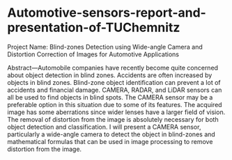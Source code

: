 # Automotive-sensors-report-and-presentation-of-TUChemnitz
Project Name: Blind-zones Detection using Wide-angle Camera and Distortion Correction of Images for Automotive Applications

Abstract—Automobile companies have recently become quite concerned about object detection in blind zones. Accidents are often increased by objects in blind zones. Blind-zone object identification can prevent a lot of accidents and financial damage. CAMERA, RADAR, and LiDAR sensors can all be used to find objects in blind spots. The CAMERA sensor may be a preferable option in this situation due to some of its features. The acquired image has some aberrations since wider lenses have a larger field of vision. The removal of distortion from the image is absolutely necessary for both object detection and classification. I will present a CAMERA sensor, particularly a wide-angle camera to detect the object in blind-zones and mathematical formulas that can be used in image processing to remove distortion from the image.
